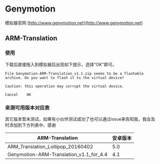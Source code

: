 # Genymotion

模拟器官网 [http://www.genymotion.net](http://www.genymotion.net) 



## ARM-Translation

### 使用

下载后直接拖入到模拟器后出现如下提示，选择"OK"即可。

```
File Genymotion-ARM-Translation_v1.1.zip seems to be a flashable archive. Do you want to flash it to the virtual device?

Caution: this operation may corrupt the virtual device.

Cancel    OK
```



### 亲测可用版本对应表

其它版本暂未测试，如果有小伙伴测试成功了也可以通过issue来告知我，我会及时添加到下方列表中，感谢

| ARM-Translation                         | 安卓版本 |
| --------------------------------------- | -------- |
| ARM_Translation_Lollipop_20160402       | 5.0      |
| Genymotion-ARM-Translation_v1.1_for_4.4 | 4.1      |
